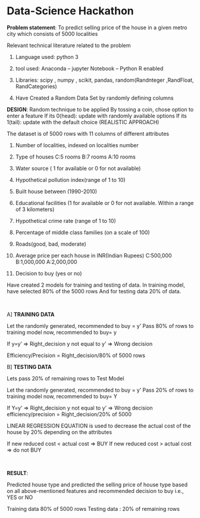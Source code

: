 # Data-Science Hackathon

**Problem statement**: To predict selling price of the house in a given metro city which consists of 5000 localities

Relevant technical literature related to the problem

1) Language used: python 3
 
2) tool used: Anaconda – jupyter Notebook – Python R enabled

3) Libraries: scipy , numpy , scikit, pandas, random(Randnteger ,RandFloat, RandCategories)

4) Have Created a Random Data Set by randomly defining columns



**DESIGN**:
Random technique to be applied
By tossing a coin, chose option to enter a feature
If its 0(head): update with randomly available options
If its 1(tail): update with the default choice (REALISTIC APPROACH)

The dataset is of 5000 rows with 11 columns of different attributes
1) Number of localities, indexed on localities number

2) Type of houses  C:5 rooms
	  					     B:7 rooms
                   A:10 rooms

3) Water source ( 1 for available or 0 for not available)

4) Hypothetical pollution index(range of 1 to 10)

5) Built house between (1990-2010)

6) Educational facilities (1 for available or 0 for not available. Within a range of 3 kilometers)

7) Hypothetical crime rate (range of 1 to 10)

8) Percentage of middle class families (on a scale of 100)

9) Roads(good, bad, moderate)

10) Average price per each house in INR(Indian Rupees)  C:500,000		B:1,000,000		A:2,000,000

11) Decision to buy (yes or no)


Have created 2 models for training and testing of data.
In training model, have selected 80% of the 5000 rows
And for testing data 20% of data.


<br/>

A] **TRAINING DATA**

Let the randomly generated, recommended to buy = y’
Pass 80% of rows to training model now, recommended to buy= y
	
If y=y’ => Right_decision
y not equal to y’ => Wrong decision

Efficiency/Precision = Right_decision/80% of 5000 rows
 
B] **TESTING DATA**

Lets pass 20% of remaining rows to Test Model

Let the randomly generated, recommended to buy = y’
Pass 20% of rows to training model now, recommended to buy= Y

If Y=y’ => Right_decision
y not equal to y’ => Wrong decision
efficiency/precision = Right_decision/20% of 5000

LINEAR REGRESSION EQUATION is used to decrease the actual cost of the house by 20% depending on the attributes

If new reduced cost < actual cost => BUY
If new reduced cost > actual cost => do not BUY

<br/>  

**RESULT**: 

Predicted house type and predicted the selling price of house type based on all above-mentioned features and recommended decision to buy i.e., YES or NO

Training data 80% of 5000 rows
Testing data : 20% of remaining rows
